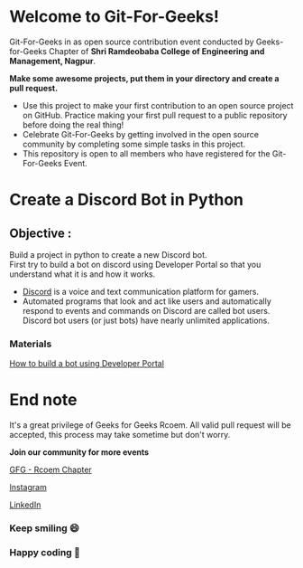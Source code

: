 # Welcome to Git-For-Geeks!

Git-For-Geeks in as open source contribution event conducted by Geeks-for-Geeks Chapter of **Shri Ramdeobaba College of Engineering and Management, Nagpur**.

**Make some awesome projects, put them in your directory and create a pull request.**

- Use this project to make your first contribution to an open source project on GitHub. Practice making your first pull request to a public repository before doing the real thing!
- Celebrate Git-For-Geeks by getting involved in the open source community by completing some simple tasks in this project.
- This repository is open to all members who have registered for the Git-For-Geeks Event.

# Create a Discord Bot in Python
## Objective :
Build a project in python to create a new Discord bot.<br> 
First try to build a bot on discord using Developer Portal so that you understand what it is and how it works.

- [Discord](https://discord.com/) is a voice and text communication platform for gamers.
- Automated programs that look and act like users and automatically respond to events and commands on Discord are called bot users. Discord bot users (or just bots) have nearly unlimited applications.

### Materials
[How to build a bot using Developer Portal](https://www.youtube.com/watch?v=zrNloK9b1ro)


# **End note**
It's a great privilege of Geeks for Geeks Rcoem. All valid pull request will be accepted, this process may take sometime but don't worry.

**Join our community for more events**

[GFG - Rcoem Chapter](https://linktr.ee/gfgrcoem)

[Instagram](https://www.instagram.com/gfg_rcoem_chapter/)

[LinkedIn](https://www.linkedin.com/company/geeksforgeeks-rcoem-chapter/)

### **Keep smiling 😄**

### **Happy coding 🥳**